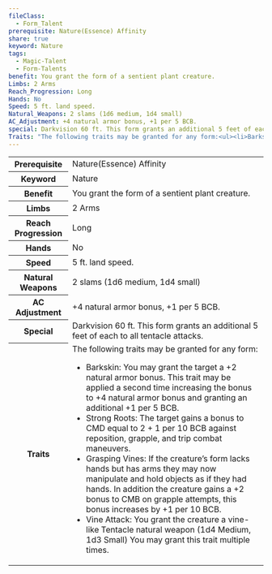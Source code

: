 ```yaml
---
fileClass:
  - Form_Talent
prerequisite: Nature(Essence) Affinity
share: true
keyword: Nature
tags:
  - Magic-Talent
  - Form-Talents
benefit: You grant the form of a sentient plant creature.
Limbs: 2 Arms
Reach_Progression: Long
Hands: No
Speed: 5 ft. land speed.
Natural_Weapons: 2 slams (1d6 medium, 1d4 small)
AC_Adjustment: +4 natural armor bonus, +1 per 5 BCB.
special: Darkvision 60 ft. This form grants an additional 5 feet of each to all tentacle attacks.
Traits: "The following traits may be granted for any form:<ul><li>Barkskin:  You may grant the target a +2 natural armor bonus. This trait may be applied a second time increasing the bonus to +4 natural armor bonus and granting an additional +1 per 5 BCB.</li><li>Strong Roots: The target gains a bonus to CMD equal to 2 + 1 per 10 BCB against reposition, grapple, and trip combat maneuvers.</li><li>Grasping Vines: If the creature’s form lacks hands but has arms they may now manipulate and hold objects as if they had hands. In addition the creature gains a +2 bonus to CMB on grapple attempts, this bonus increases by +1 per 10 BCB.</li><li>Vine Attack: You grant the creature a vine-like Tentacle natural weapon (1d4 Medium, 1d3 Small) You may grant this trait multiple times.</li></ul>"
---
```


<p><span style="overflow-x: auto;"><table><tbody><tr><th>Prerequisite</th><td>Nature(Essence) Affinity</td></tr><tr><th>Keyword</th><td>Nature</td></tr><tr><th>Benefit</th><td>You grant the form of a sentient plant creature.</td></tr><tr><th>Limbs</th><td>2 Arms</td></tr><tr><th>Reach Progression</th><td>Long</td></tr><tr><th>Hands</th><td>No</td></tr><tr><th>Speed</th><td>5 ft. land speed.</td></tr><tr><th>Natural Weapons</th><td>2 slams (1d6 medium, 1d4 small)</td></tr><tr><th>AC Adjustment</th><td>+4 natural armor bonus, +1 per 5 BCB.</td></tr><tr><th>Special</th><td>Darkvision 60 ft. This form grants an additional 5 feet of each to all tentacle attacks.</td></tr><tr><th>Traits</th><td>The following traits may be granted for any form:<ul><li>Barkskin:  You may grant the target a +2 natural armor bonus. This trait may be applied a second time increasing the bonus to +4 natural armor bonus and granting an additional +1 per 5 BCB.</li><li>Strong Roots: The target gains a bonus to CMD equal to 2 + 1 per 10 BCB against reposition, grapple, and trip combat maneuvers.</li><li>Grasping Vines: If the creature’s form lacks hands but has arms they may now manipulate and hold objects as if they had hands. In addition the creature gains a +2 bonus to CMB on grapple attempts, this bonus increases by +1 per 10 BCB.</li><li>Vine Attack: You grant the creature a vine-like Tentacle natural weapon (1d4 Medium, 1d3 Small) You may grant this trait multiple times.</li></ul></td></tr></tbody></table></span></p>